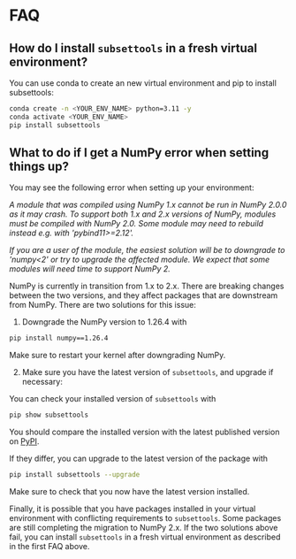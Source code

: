 # FAQ

## How do I install `subsettools` in a fresh virtual environment?

You can use conda to create an new virtual environment and pip to install subsettools:

```bash
conda create -n <YOUR_ENV_NAME> python=3.11 -y
conda activate <YOUR_ENV_NAME>
pip install subsettools
```

## What to do if I get a NumPy error when setting things up?

You may see the following error when setting up your environment:

  *A module that was compiled using NumPy 1.x cannot be run in*
  *NumPy 2.0.0 as it may crash. To support both 1.x and 2.x*
  *versions of NumPy, modules must be compiled with NumPy 2.0.*
  *Some module may need to rebuild instead e.g. with 'pybind11>=2.12'.*

  *If you are a user of the module, the easiest solution will be to*
  *downgrade to 'numpy<2' or try to upgrade the affected module.*
  *We expect that some modules will need time to support NumPy 2.*

NumPy is currently in transition from 1.x to 2.x. There are breaking changes between
the two versions, and they affect packages that are downstream from NumPy. There are
two solutions for this issue:

1. Downgrade the NumPy version to 1.26.4 with

```bash
pip install numpy==1.26.4
```
Make sure to restart your kernel after downgrading NumPy.

2. Make sure you have the latest version of `subsettools`, and upgrade if necessary:

You can check your installed version of `subsettools` with
```bash
pip show subsettools
```

You should compare the installed version with the latest published version on [PyPI](https://pypi.org/project/subsettools/).

If they differ, you can upgrade to the latest version of the package with
```bash
pip install subsettools --upgrade
```
Make sure to check that you now have the latest version installed.

Finally, it is possible that you have packages installed in your virtual environment with conflicting
requirements to `subsettools`. Some packages are still completing the migration to NumPy 2.x. If the two
solutions above fail, you can install `subsettools` in a fresh virtual environment as described in the
first FAQ above.
